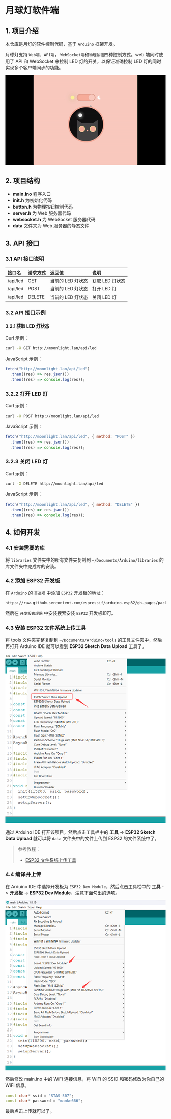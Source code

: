 # 月球灯软件端

## 1. 项目介绍

本仓库是月灯的软件控制代码，基于 `Arduino` 框架开发。

月球灯支持 `Web端`、`API端`， `WebSocket端`和`物理按钮`四种控制方式。web 端同时使用了 API 和 WebSocket 来控制 LED 灯的开关，以保证准确控制 LED 灯的同时实现多个客户端同步的功能。

![web-ui](images/web-ui.gif)

## 2. 项目结构

- **main.ino** 程序入口
- **init.h** 为初始化代码
- **button.h** 为物理按钮控制代码
- **server.h** 为 Web 服务器代码
- **websocket.h** 为 WebSocket 服务器代码
- **data** 文件夹为 Web 服务器的静态文件

## 3. API 接口

### 3.1 API 接口说明

| 接口名   | 请求方式 | 返回值            | 说明            |
| :------- | :------- | :---------------- | :-------------- |
| /api/led | GET      | 当前的 LED 灯状态 | 获取 LED 灯状态 |
| /api/led | POST     | 当前的 LED 灯状态 | 打开 LED 灯     |
| /api/led | DELETE   | 当前的 LED 灯状态 | 关闭 LED 灯     |

### 3.2 API 接口示例

#### 3.2.1 获取 LED 灯状态

Curl 示例：

```bash
curl -X GET http://moonlight.lan/api/led
```

JavaScript 示例：

```js
fetch("http://moonlight.lan/api/led")
  .then((res) => res.json())
  .then((res) => console.log(res));
```

### 3.2.2 打开 LED 灯

Curl 示例：

```bash
curl -X POST http://moonlight.lan/api/led
```

JavaScript 示例：

```js
fetch("http://moonlight.lan/api/led", { method: "POST" })
  .then((res) => res.json())
  .then((res) => console.log(res));
```

### 3.2.3 关闭 LED 灯

Curl 示例：

```bash
curl -X DELETE http://moonlight.lan/api/led
```

JavaScript 示例：

```js
fetch("http://moonlight.lan/api/led", { method: "DELETE" })
  .then((res) => res.json())
  .then((res) => console.log(res));
```

## 4. 如何开发

### 4.1 安装需要的库

将 `libraries` 文件夹中的所有文件夹复制到 `~/Documents/Arduino/libraries` 的库文件夹中完成库的安装。

### 4.2 添加 ESP32 开发板

在 `Arduino` 的 `首选项` 中添加 `ESP32` 开发板的地址：

```txt
https://raw.githubusercontent.com/espressif/arduino-esp32/gh-pages/package_esp32_index.json
```

然后在 `开发板管理器` 中安装搜索安装 `ESP32` 开发板即可。

### 4.3 安装 ESP32 文件系统上传工具

将 tools 文件夹完整复制到 `~/Documents/Arduino/tools` 的工具文件夹中，然后再打开 Arduino IDE 就可以看到 **ESP32 Sketch Data Upload** 工具了。

![Sketch Data Uploader](images/sketch-data-uploader.png)

通过 Arduino IDE 打开该项目，然后点击工具栏中的 **工具** -> **ESP32 Sketch Data Upload** 就可以将 `data` 文件夹中的文件上传到 ESP32 的文件系统中了。

> 参考教程：
>
> - [ESP32 文件系统上传工具](https://randomnerdtutorials.com/install-esp32-filesystem-uploader-arduino-ide/)

### 4.4 编译并上传

在 Arduino IDE 中选择开发板为 `ESP32 Dev Module`，然后点击工具栏中的 **工具** -> **开发板** -> **ESP32 Dev Module**，注意下面勾出的选项。

![ESP32 Upload Schema](images/esp32-upload-schema.png)

然后修改 main.ino 中的 WiFi 连接信息，将 WiFi 的 SSID 和密码修改为你自己的 WiFi 信息。

```cpp
const char* ssid = "STAS-507";
const char* password = "manke666";
```

最后点击上传就可以了。
